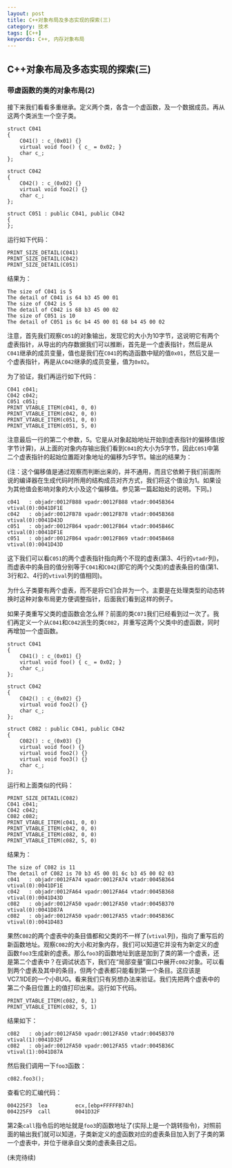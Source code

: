 ```yaml
---
layout: post
title: C++对象布局及多态实现的探索(三)
category: 技术
tags: [C++]
keywords: C++, 内存对象布局
---
```


## C++对象布局及多态实现的探索(三)

### 带虚函数的类的对象布局(2) 

接下来我们看看多重继承。定义两个类，各含一个虚函数，及一个数据成员。再从这两个类派生一个空子类。

```
struct C041
{
    C041() : c_(0x01) {}
    virtual void foo() { c_ = 0x02; }
    char c_;
};

struct C042
{
    C042() : c_(0x02) {}
    virtual void foo2() {}
    char c_;
};

struct C051 : public C041, public C042
{
};
```

运行如下代码：

```
PRINT_SIZE_DETAIL(C041)
PRINT_SIZE_DETAIL(C042)
PRINT_SIZE_DETAIL(C051)
```

结果为：

```
The size of C041 is 5
The detail of C041 is 64 b3 45 00 01
The size of C042 is 5
The detail of C042 is 68 b3 45 00 02
The size of C051 is 10
The detail of C051 is 6c b4 45 00 01 68 b4 45 00 02
```

注意，首先我们观察`C051`的对象输出，发现它的大小为10字节，这说明它有两个虚表指针，从导出的内存数据我们可以推断，首先是一个虚表指针，然后是从`C041`继承的成员变量，值也是我们在`C041`的构造函数中赋的值`0x01`，然后又是一个虚表指针，再是从`C042`继承的成员变量，值为`0x02`。 

为了验证，我们再运行如下代码：

```
C041 c041;
C042 c042;
C051 c051;
PRINT_VTABLE_ITEM(c041, 0, 0)
PRINT_VTABLE_ITEM(c042, 0, 0)
PRINT_VTABLE_ITEM(c051, 0, 0)
PRINT_VTABLE_ITEM(c051, 5, 0)
```

注意最后一行的第二个参数，5。它是从对象起始地址开始到虚表指针的偏移值(按字节计算)，从上面的对象内存输出我们看到`C041`的大小为5字节，因此`C051`中第二个虚表指针的起始位置距对象地址的偏移为5字节。输出的结果为： 

(注：这个偏移值是通过观察而判断出来的，并不通用，而且它依赖于我们前面所说的编译器在生成代码时所用的结构成员对齐方式，我们将这个值设为1。如果设为其他值会影响对象的大小及这个偏移值。参见第一篇起始处的说明。下同。)

```
c041   : objadr:0012FB88 vpadr:0012FB88 vtadr:0045B364 vtival(0):0041DF1E
c042   : objadr:0012FB78 vpadr:0012FB78 vtadr:0045B368 vtival(0):0041D43D
c051   : objadr:0012FB64 vpadr:0012FB64 vtadr:0045B46C vtival(0):0041DF1E
c051   : objadr:0012FB64 vpadr:0012FB69 vtadr:0045B468 vtival(0):0041D43D
```

这下我们可以看`C051`的两个虚表指针指向两个不现的虚表(第3、4行的`vtadr`列)，而虚表中的条目的值分别等于`C041`和`C042`(即它的两个父类)的虚表条目的值(第1、3行和2、4行的`vtival`列的值相同)。 

为什么子类要有两个虚表，而不是将它们合并为一个。主要是在处理类型的动态转换时这种对象布局更方便调整指针，后面我们看到这样的例子。 

如果子类重写父类的虚函数会怎么样？前面的类`C071`我们已经看到过一次了。我们再定义一个从`C041`和`C042`派生的类`C082`，并重写这两个父类中的虚函数，同时再增加一个虚函数。

```
struct C041
{
    C041() : c_(0x01) {}
    virtual void foo() { c_ = 0x02; }
    char c_;
};

struct C042
{
    C042() : c_(0x02) {}
    virtual void foo2() {}
    char c_;
};

struct C082 : public C041, public C042
{
    C082() : c_(0x03) {}
    virtual void foo() {}
    virtual void foo2() {}
    virtual void foo3() {}
    char c_;
};
```

运行和上面类似的代码：

```
PRINT_SIZE_DETAIL(C082)
C041 c041;
C042 c042;
C082 c082;
PRINT_VTABLE_ITEM(c041, 0, 0)
PRINT_VTABLE_ITEM(c042, 0, 0)
PRINT_VTABLE_ITEM(c082, 0, 0)
PRINT_VTABLE_ITEM(c082, 5, 0)
```

结果为：

```
The size of C082 is 11
The detail of C082 is 70 b3 45 00 01 6c b3 45 00 02 03
c041   : objadr:0012FA74 vpadr:0012FA74 vtadr:0045B364 vtival(0):0041DF1E
c042   : objadr:0012FA64 vpadr:0012FA64 vtadr:0045B368 vtival(0):0041D43D
c082   : objadr:0012FA50 vpadr:0012FA50 vtadr:0045B370 vtival(0):0041D87A
c082   : objadr:0012FA50 vpadr:0012FA55 vtadr:0045B36C vtival(0):0041D483
```

果然`C082`的两个虚表中的条目值都和父类的不一样了(`vtival`列)，指向了重写后的新函数地址。观察`C082`的大小和对象内存，我们可以知道它并没有为新定义的虚函数`foo3`生成新的虚表。那么`foo3`的函数地址到底是加到了类的第一个虚表，还是第二个虚表中？在调试状态下，我们在“局部变量”窗口中展开`c082`对象。可以看到两个虚表及其中的条目，但两个虚表都只能看到第一个条目。这应该是VC7.1IDE的一个小BUG。看来我们只有另想办法来验证。我们先把两个虚表中的第二个条目位置上的值打印出来。运行如下代码。

```
PRINT_VTABLE_ITEM(c082, 0, 1)
PRINT_VTABLE_ITEM(c082, 5, 1)
```

结果如下：

```
c082   : objadr:0012FA50 vpadr:0012FA50 vtadr:0045B370 vtival(1):0041D32F
c082   : objadr:0012FA50 vpadr:0012FA55 vtadr:0045B36C vtival(1):0041D87A
```

然后我们调用一下`foo3`函数：

```
c082.foo3();
```

查看它的汇编代码：

```
004225F3  lea         ecx,[ebp+FFFFFB74h]
004225F9  call        0041D32F
```

第2条`call`指令后的地址就是`foo3`的函数地址了(实际上是一个跳转指令)，对照前面的输出我们就可以知道，子类新定义的虚函数对应的虚表条目加入到了子类的第一个虚表中，并位于继承自父类的虚表条目之后。 

(未完待续)

